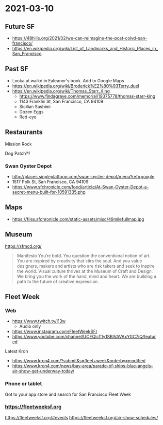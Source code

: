 # 2021-03-10

## Future SF

* https://48hills.org/2021/02/we-can-reimagine-the-post-coivd-san-francisco/
* https://en.wikipedia.org/wiki/List_of_Landmarks_and_Historic_Places_in_San_Francisco


## Past SF

* Looka at walkd in Ealeanor's book. Add to Google Maps
* https://en.wikipedia.org/wiki/Broderick%E2%80%93Terry_duel
* https://en.wikipedia.org/wiki/Thomas_Starr_King
	* https://www.findagrave.com/memorial/19375778/thomas-starr-king
	* 1143 Franklin St, San Francisco, CA 94109
	* Sicilian Sashimi
	* Dozen Eggs
	* Red-eye

## Restaurants

Mission Rock

Dog Patch??


### Swan Oyster Depot

* http://places.singleplatform.com/swan-oyster-depot/menu?ref=google
* 1517 Polk St, San Francisco, CA 94109
* https://www.sfchronicle.com/food/article/At-Swan-Oyster-Depot-a-secret-menu-built-for-10591335.php

## Maps

* https://files.sfchronicle.com/static-assets/misc/49milefullmap.jpg

## Museum

https://sfmcd.org/
>Manifesto
You’re bold. You question the conventional notion of art. You are inspired by creativity that stirs the soul. And you value designers, makers and artists who are risk takers and seek to inspire the world. Visual culture thrives at the Museum of Craft and Design. We bring you the work of the hand, mind and heart. We are building a path to the future of creative expression.

## Fleet Week

### Web

* https://www.twitch.tv/l13w
  * Audio only
* https://www.instagram.com/FleetWeekSF/
* https://www.youtube.com/channel/UCEQIcT1y1SBIVAVAxYGC7iQ/featured

Latest Kron
* https://www.kron4.com/?submit&s=fleet+week&orderby=modified
* https://www.kron4.com/news/bay-area/parade-of-ships-blue-angels-air-show-get-underway-today/


### Phone or tablet

Got to your app store and search for San Francisco Fleet Week

### https://fleetweeksf.org

https://fleetweeksf.org/#events
https://fleetweeksf.org/air-show-schedules/